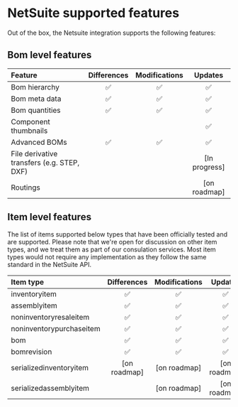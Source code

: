 
# NetSuite supported features

Out of the box, the Netsuite integration supports the following features:

 ## Bom level features
|Feature|Differences|Modifications|Updates|
|:---------------------------|:---:|:---:|:---:|
|Bom hierarchy|:white_check_mark:|:white_check_mark:|:white_check_mark:|
|Bom meta data|:white_check_mark:|:white_check_mark:|:white_check_mark:|
|Bom quantities|:white_check_mark:|:white_check_mark:|:white_check_mark:|
|Component thumbnails|||:white_check_mark:|
|Advanced BOMs|:white_check_mark:|:white_check_mark:|:white_check_mark:|[in testing (development completed)]|
|File derivative transfers (e.g. STEP, DXF)|||[In progress]|
|Routings|||[on roadmap]|


## Item level features

The list of items supported below types that have been officially tested and are supported. Please note that we're open for discussion on other item types, and we treat them as part of our consulation services. Most item types would not require any implementation as they follow the same standard in the NetSuite API. 

|Item type|Differences|Modifications|Updates|
|:---------------------------|:---:|:---:|:---:|
|inventoryitem|:white_check_mark:|:white_check_mark:|:white_check_mark:|
|assemblyitem|:white_check_mark:|:white_check_mark:|:white_check_mark:|
|noninventoryresaleitem|:white_check_mark:|:white_check_mark:|:white_check_mark:|
|noninventorypurchaseitem|:white_check_mark:|:white_check_mark:|:white_check_mark:|
|bom|:white_check_mark:|:white_check_mark:|:white_check_mark:|
|bomrevision|:white_check_mark:|:white_check_mark:|:white_check_mark:|
|serializedinventoryitem|[on roadmap]|[on roadmap]|[on roadmap]|
|serializedassemblyitem ||[on roadmap]|[on roadmap]|[on roadmap]|
